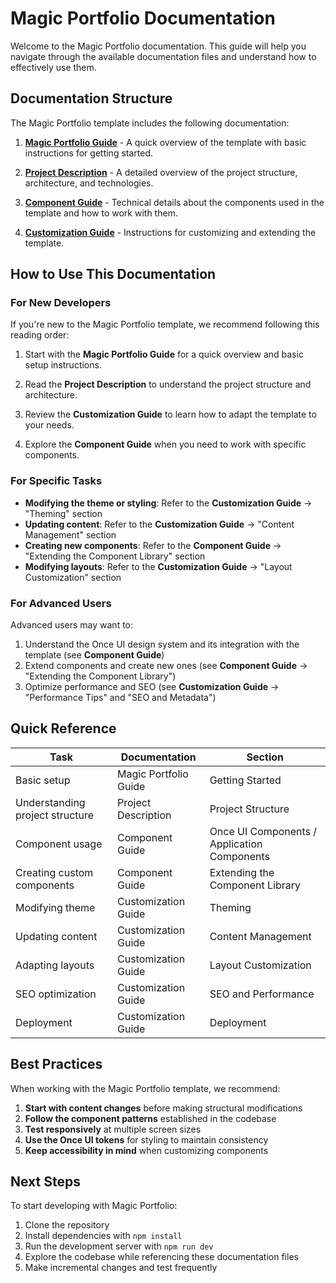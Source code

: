 # Magic Portfolio Documentation

Welcome to the Magic Portfolio documentation. This guide will help you navigate through the available documentation files and understand how to effectively use them.

## Documentation Structure

The Magic Portfolio template includes the following documentation:

1. **[Magic Portfolio Guide](./magic-portfolio-guide.md)** - A quick overview of the template with basic instructions for getting started.

2. **[Project Description](./project-description.md)** - A detailed overview of the project structure, architecture, and technologies.

3. **[Component Guide](./component-guide.md)** - Technical details about the components used in the template and how to work with them.

4. **[Customization Guide](./customization-guide.md)** - Instructions for customizing and extending the template.

## How to Use This Documentation

### For New Developers

If you're new to the Magic Portfolio template, we recommend following this reading order:

1. Start with the **Magic Portfolio Guide** for a quick overview and basic setup instructions.

2. Read the **Project Description** to understand the project structure and architecture.

3. Review the **Customization Guide** to learn how to adapt the template to your needs.

4. Explore the **Component Guide** when you need to work with specific components.

### For Specific Tasks

- **Modifying the theme or styling**: Refer to the **Customization Guide** → "Theming" section
- **Updating content**: Refer to the **Customization Guide** → "Content Management" section
- **Creating new components**: Refer to the **Component Guide** → "Extending the Component Library" section
- **Modifying layouts**: Refer to the **Customization Guide** → "Layout Customization" section

### For Advanced Users

Advanced users may want to:

1. Understand the Once UI design system and its integration with the template (see **Component Guide**)
2. Extend components and create new ones (see **Component Guide** → "Extending the Component Library")
3. Optimize performance and SEO (see **Customization Guide** → "Performance Tips" and "SEO and Metadata")

## Quick Reference

| Task | Documentation | Section |
|------|--------------|---------|
| Basic setup | Magic Portfolio Guide | Getting Started |
| Understanding project structure | Project Description | Project Structure |
| Component usage | Component Guide | Once UI Components / Application Components |
| Creating custom components | Component Guide | Extending the Component Library |
| Modifying theme | Customization Guide | Theming |
| Updating content | Customization Guide | Content Management |
| Adapting layouts | Customization Guide | Layout Customization |
| SEO optimization | Customization Guide | SEO and Performance |
| Deployment | Customization Guide | Deployment |

## Best Practices

When working with the Magic Portfolio template, we recommend:

1. **Start with content changes** before making structural modifications
2. **Follow the component patterns** established in the codebase
3. **Test responsively** at multiple screen sizes
4. **Use the Once UI tokens** for styling to maintain consistency
5. **Keep accessibility in mind** when customizing components

## Next Steps

To start developing with Magic Portfolio:

1. Clone the repository
2. Install dependencies with `npm install`
3. Run the development server with `npm run dev`
4. Explore the codebase while referencing these documentation files
5. Make incremental changes and test frequently 